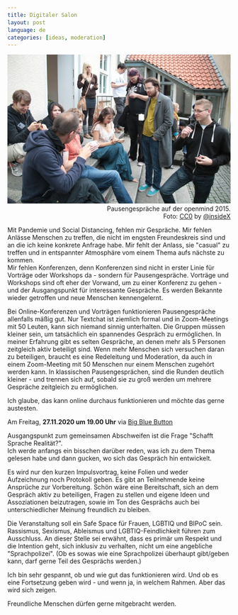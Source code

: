```yaml
---
title: Digitaler Salon
layout: post
language: de
categories: [ideas, moderation]
---
```


<div class="img_right">
	<img src="/images/posts/OM-Pause.jpeg"><br />
<div style="text-align: right">
	Pausengespräche auf der openmind 2015.<br />
	Foto: <a href="https://creativecommons.org/share-your-work/public-domain/cc0/">CC0</a> by <a href="https://twitter.com/insideX">@insideX</a>
</div>
</div>

Mit Pandemie und Social Distancing, fehlen mir Gespräche. Mir fehlen Anlässe Menschen zu treffen, die nicht im engsten Freundeskreis sind und an die ich keine konkrete Anfrage habe. Mir fehlt der Anlass, sie "casual" zu treffen und in entspannter Atmosphäre vom einem Thema aufs nächste zu kommen.  
Mir fehlen Konferenzen, denn Konferenzen sind nicht in erster Linie für Vorträge oder Workshops da - sondern für Pausengespräche. Vorträge und Workshops sind oft eher der Vorwand, um zu einer Konferenz zu gehen - und der Ausgangspunkt für interessante Gespräche. Es werden Bekannte wieder getroffen und neue Menschen kennengelernt.

Bei Online-Konferenzen und Vorträgen funktionieren Pausengespräche allenfalls mäßig gut. Nur Textchat ist ziemlich formal und in Zoom-Meetings mit 50 Leuten, kann sich niemand sinnig unterhalten. Die Gruppen müssen kleiner sein, um tatsächlich ein spannendes Gespräch zu ermöglichen. In meiner Erfahrung gibt es selten Gespräche, an denen mehr als 5 Personen zeitgleich aktiv beteiligt sind. Wenn mehr Menschen sich versuchen daran zu beteiligen, braucht es eine Redeleitung und Moderation, da auch in einem Zoom-Meeting mit 50 Menschen nur einem Menschen zugehört werden kann. In klassischen Pausengesprächen, sind die Runden deutlich kleiner - und trennen sich auf, sobald sie zu groß werden um mehrere Gespräche zeitgleich zu ermöglichen.

Ich glaube, das kann online durchaus funktionieren und möchte das gerne austesten.

Am Freitag, **27.11.2020 um 19.00 Uhr** via [Big Blue Button](https://bbb.linxx.net/b/zwe-poe-wnt-syi)

Ausgangspunkt zum gemeinsamen Abschweifen ist die Frage "Schafft Sprache Realität?".  
Ich werde anfangs ein bisschen darüber reden, was ich zu dem Thema gelesen habe und dann gucken, wo sich das Gespräch hin entwickelt.

Es wird nur den kurzen Impulsvortrag, keine Folien und weder Aufzeichnung noch Protokoll geben. Es gibt an Teilnehmende keine Ansprüche zur Vorbereitung. Schön wäre eine Bereitschaft, sich an dem Gespräch aktiv zu beteiligen, Fragen zu stellen und eigene Ideen und Assoziationen beizutragen, sowie im Ton des Gesprächs auch bei unterschiedlicher Meinung freundlich zu bleiben.

Die Veranstaltung soll ein Safe Space für Frauen, LGBTIQ und BIPoC sein. Rassismus, Sexismus, Ableismus und LGBTIQ-Feindlichkeit führen zum Ausschluss. An dieser Stelle sei erwähnt, dass es primär um Respekt und die Intention geht, sich inklusiv zu verhalten, nicht um eine angebliche "Sprachpolizei". (Ob es sowas wie eine Sprachpolizei überhaupt gibt/geben kann, darf gerne Teil des Gesprächs werden.)

Ich bin sehr gespannt, ob und wie gut das funktionieren wird. Und ob es eine Fortsetzung geben wird - und wenn ja, in welchem Rahmen. Aber das wird sich zeigen.

Freundliche Menschen dürfen gerne mitgebracht werden.